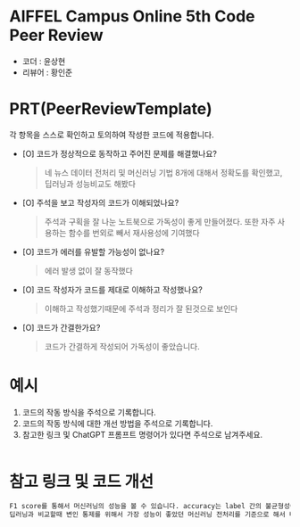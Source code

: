 # AIFFEL Campus Online 5th Code Peer Review
- 코더 : 윤상현
- 리뷰어 : 황인준


# PRT(PeerReviewTemplate) 
각 항목을 스스로 확인하고 토의하여 작성한 코드에 적용합니다.

- [O] 코드가 정상적으로 동작하고 주어진 문제를 해결했나요?
  > 네 뉴스 데이터 전처리 및 머신러닝 기법 8개에 대해서 정확도를 확인했고, 딥러닝과 성능비교도 해봤다 
- [O] 주석을 보고 작성자의 코드가 이해되었나요?
  > 주석과 구획을 잘 나눈 노트북으로 가독성이 좋게 만들어졌다. 또한 자주 사용하는 함수를 번외로 빼서 재사용성에 기여했다
- [O] 코드가 에러를 유발할 가능성이 없나요?
  > 에러 발생 없이 잘 동작했다
- [O] 코드 작성자가 코드를 제대로 이해하고 작성했나요?
  > 이해하고 작성했기때문에 주석과 정리가 잘 된것으로 보인다
- [O] 코드가 간결한가요?
  > 코드가 간결하게 작성되어 가독성이 좋았습니다.

# 예시
1. 코드의 작동 방식을 주석으로 기록합니다.
2. 코드의 작동 방식에 대한 개선 방법을 주석으로 기록합니다.
3. 참고한 링크 및 ChatGPT 프롬프트 명령어가 있다면 주석으로 남겨주세요.
```python

```

# 참고 링크 및 코드 개선
```python
F1 score를 통해서 머신러닝의 성능을 볼 수 있습니다. accuracy는 label 간의 불균형성이 존재하면 편향 될 수 있기때문에 F1 score도 함께 살펴보면 좋습니다.
딥러닝과 비교할때 변인 통제를 위해서 가장 성능이 좋았던 머신러닝 전처리를 기준으로 해서 비교해봐도 좋을것 같습니다. ex) vocab_size
```
